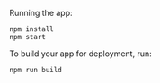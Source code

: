 Running the app:

```
npm install
npm start
```

To build your app for deployment, run:

```
npm run build
```
